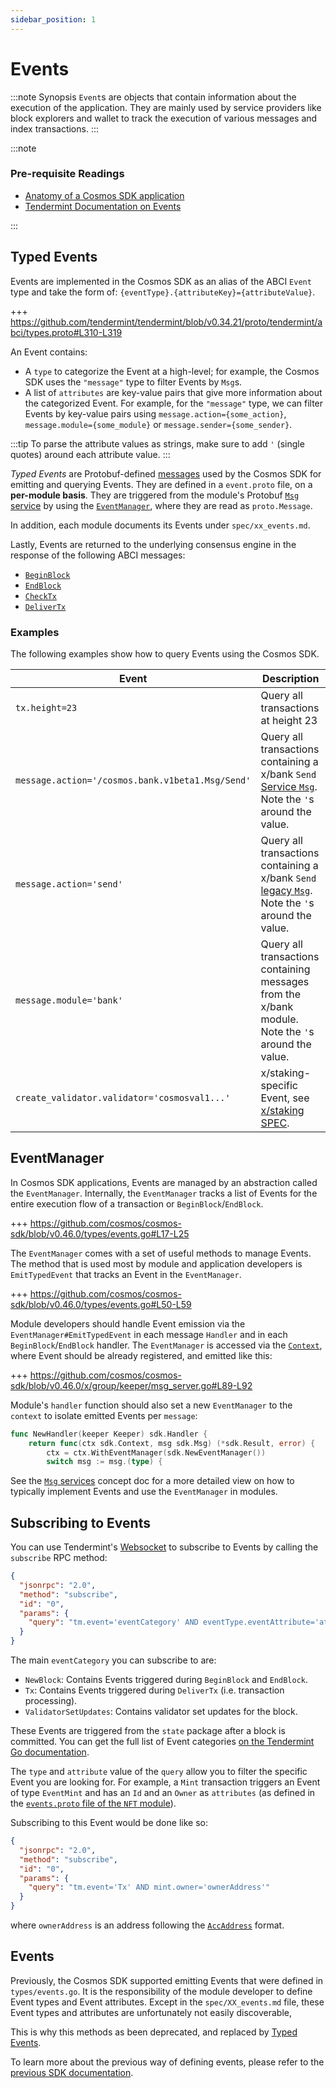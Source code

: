 ```yaml
---
sidebar_position: 1
---
```

# Events

:::note Synopsis
`Event`s are objects that contain information about the execution of the application. They are mainly used by service providers like block explorers and wallet to track the execution of various messages and index transactions.
:::

:::note

### Pre-requisite Readings

* [Anatomy of a Cosmos SDK application](../basics/00-app-anatomy.md)
* [Tendermint Documentation on Events](https://docs.tendermint.com/master/spec/abci/abci.html#events)

:::

## Typed Events

Events are implemented in the Cosmos SDK as an alias of the ABCI `Event` type and
take the form of: `{eventType}.{attributeKey}={attributeValue}`.

+++ https://github.com/tendermint/tendermint/blob/v0.34.21/proto/tendermint/abci/types.proto#L310-L319

An Event contains:

* A `type` to categorize the Event at a high-level; for example, the Cosmos SDK uses the `"message"` type to filter Events by `Msg`s.
* A list of `attributes` are key-value pairs that give more information about the categorized Event. For example, for the `"message"` type, we can filter Events by key-value pairs using `message.action={some_action}`, `message.module={some_module}` or `message.sender={some_sender}`.

:::tip
To parse the attribute values as strings, make sure to add `'` (single quotes) around each attribute value.
:::

_Typed Events_ are Protobuf-defined [messages](../architecture/adr-032-typed-events.md) used by the Cosmos SDK
for emitting and querying Events. They are defined in a `event.proto` file, on a **per-module basis**.
They are triggered from the module's Protobuf [`Msg` service](../building-modules/03-msg-services.md)
by using the [`EventManager`](#eventmanager), where they are read as `proto.Message`.

In addition, each module documents its Events under `spec/xx_events.md`.

Lastly, Events are returned to the underlying consensus engine in the response of the following ABCI messages:

* [`BeginBlock`](./00-baseapp.md#beginblock)
* [`EndBlock`](./00-baseapp.md#endblock)
* [`CheckTx`](./00-baseapp.md#checktx)
* [`DeliverTx`](./00-baseapp.md#delivertx)

### Examples

The following examples show how to query Events using the Cosmos SDK.

| Event                                            | Description                                                                                                                                              |
| ------------------------------------------------ | -------------------------------------------------------------------------------------------------------------------------------------------------------- |
| `tx.height=23`                                   | Query all transactions at height 23                                                                                                                      |
| `message.action='/cosmos.bank.v1beta1.Msg/Send'` | Query all transactions containing a x/bank `Send` [Service `Msg`](../building-modules/03-msg-services.md). Note the `'`s around the value.                  |
| `message.action='send'`                          | Query all transactions containing a x/bank `Send` [legacy `Msg`](../building-modules/03-msg-services.md#legacy-amino-msgs). Note the `'`s around the value. |
| `message.module='bank'`                          | Query all transactions containing messages from the x/bank module. Note the `'`s around the value.                                                       |
| `create_validator.validator='cosmosval1...'`     | x/staking-specific Event, see [x/staking SPEC](../modules/staking/README.md).                                                         |

## EventManager

In Cosmos SDK applications, Events are managed by an abstraction called the `EventManager`.
Internally, the `EventManager` tracks a list of Events for the entire execution flow of a
transaction or `BeginBlock`/`EndBlock`.

+++ https://github.com/cosmos/cosmos-sdk/blob/v0.46.0/types/events.go#L17-L25

The `EventManager` comes with a set of useful methods to manage Events. The method
that is used most by module and application developers is `EmitTypedEvent` that tracks
an Event in the `EventManager`.

+++ https://github.com/cosmos/cosmos-sdk/blob/v0.46.0/types/events.go#L50-L59

Module developers should handle Event emission via the `EventManager#EmitTypedEvent` in each message
`Handler` and in each `BeginBlock`/`EndBlock` handler. The `EventManager` is accessed via
the [`Context`](./02-context.md), where Event should be already registered, and emitted like this:

+++ https://github.com/cosmos/cosmos-sdk/blob/v0.46.0/x/group/keeper/msg_server.go#L89-L92

Module's `handler` function should also set a new `EventManager` to the `context` to isolate emitted Events per `message`:

```go
func NewHandler(keeper Keeper) sdk.Handler {
    return func(ctx sdk.Context, msg sdk.Msg) (*sdk.Result, error) {
        ctx = ctx.WithEventManager(sdk.NewEventManager())
        switch msg := msg.(type) {
```

See the [`Msg` services](../building-modules/03-msg-services.md) concept doc for a more detailed
view on how to typically implement Events and use the `EventManager` in modules.

## Subscribing to Events

You can use Tendermint's [Websocket](https://docs.tendermint.com/master/tendermint-core/subscription.html#subscribing-to-events-via-websocket) to subscribe to Events by calling the `subscribe` RPC method:

```json
{
  "jsonrpc": "2.0",
  "method": "subscribe",
  "id": "0",
  "params": {
    "query": "tm.event='eventCategory' AND eventType.eventAttribute='attributeValue'"
  }
}
```

The main `eventCategory` you can subscribe to are:

* `NewBlock`: Contains Events triggered during `BeginBlock` and `EndBlock`.
* `Tx`: Contains Events triggered during `DeliverTx` (i.e. transaction processing).
* `ValidatorSetUpdates`: Contains validator set updates for the block.

These Events are triggered from the `state` package after a block is committed. You can get the
full list of Event categories [on the Tendermint Go documentation](https://pkg.go.dev/github.com/tendermint/tendermint/types#pkg-constants).

The `type` and `attribute` value of the `query` allow you to filter the specific Event you are looking for. For example, a `Mint` transaction triggers an Event of type `EventMint` and has an `Id` and an `Owner` as `attributes` (as defined in the [`events.proto` file of the `NFT` module](https://github.com/cosmos/cosmos-sdk/blob/v0.46.0/proto/cosmos/nft/v1beta1/event.proto#L14-L19)).

Subscribing to this Event would be done like so:

```json
{
  "jsonrpc": "2.0",
  "method": "subscribe",
  "id": "0",
  "params": {
    "query": "tm.event='Tx' AND mint.owner='ownerAddress'"
  }
}
```

where `ownerAddress` is an address following the [`AccAddress`](../basics/03-accounts.md#addresses) format.

## Events

Previously, the Cosmos SDK supported emitting Events that were defined in `types/events.go`. It is the responsibility of the module developer to define Event types and Event attributes. Except in the `spec/XX_events.md` file, these Event types and attributes are unfortunately not easily discoverable, 

This is why this methods as been deprecated, and replaced by [Typed Events](#typed-events).

To learn more about the previous way of defining events, please refer to the [previous SDK documentation](https://docs.cosmos.network/v0.45/core/events.html#events-2).

